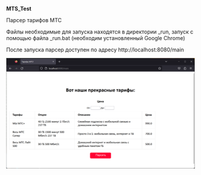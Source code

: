 __MTS_Test__

Парсер тарифов МТС

Файлы необходимые для запуска находятся в директории _run, запуск с помощью файла _run.bat (необходим установленный Google Chrome)

После запуска парсер доступен по адресу http://localhost:8080/main


![alt text](https://github.com/zhelandovskiy-ka/MTS-test/blob/master/screen.png)
